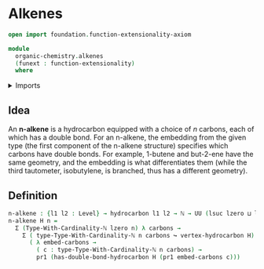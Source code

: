 # Alkenes

```agda
open import foundation.function-extensionality-axiom

module
  organic-chemistry.alkenes
  (funext : function-extensionality)
  where
```

<details><summary>Imports</summary>

```agda
open import elementary-number-theory.natural-numbers

open import foundation.dependent-pair-types
open import foundation.embeddings funext
open import foundation.universe-levels

open import organic-chemistry.hydrocarbons funext
open import organic-chemistry.saturated-carbons funext

open import univalent-combinatorics.finite-types funext
```

</details>

## Idea

An **n-alkene** is a hydrocarbon equipped with a choice of $n$ carbons, each of
which has a double bond. For an n-alkene, the embedding from the given type (the
first component of the n-alkene structure) specifies which carbons have double
bonds. For example, 1-butene and but-2-ene have the same geometry, and the
embedding is what differentiates them (while the third tautometer, isobutylene,
is branched, thus has a different geometry).

## Definition

```agda
n-alkene : {l1 l2 : Level} → hydrocarbon l1 l2 → ℕ → UU (lsuc lzero ⊔ l1 ⊔ l2)
n-alkene H n =
  Σ (Type-With-Cardinality-ℕ lzero n) λ carbons →
    Σ ( type-Type-With-Cardinality-ℕ n carbons ↪ vertex-hydrocarbon H)
      ( λ embed-carbons →
        ( c : type-Type-With-Cardinality-ℕ n carbons) →
        pr1 (has-double-bond-hydrocarbon H (pr1 embed-carbons c)))
```
